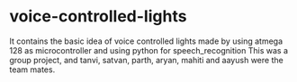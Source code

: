# voice-controlled-lights
It contains the basic idea of voice controlled lights made by using atmega 128 as microcontroller and using python for speech_recognition
This was a group project, and tanvi, satvan, parth, aryan, mahiti and aayush were the team mates.
